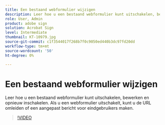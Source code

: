 ```yaml
---
title: Een bestaand webformulier wijzigen
description: Leer hoe u een bestaand webformulier kunt uitschakelen, bewerken en opnieuw inschakelen
role: User, Admin
product: adobe sign
solution: Acrobat Sign
level: Intermediate
thumbnail: KT-10979.jpg
source-git-commit: c1f3544017f268b7f0c9050ed440b3dc97fd20dd
workflow-type: tm+mt
source-wordcount: '50'
ht-degree: 0%

---
```


# Een bestaand webformulier wijzigen

Leer hoe u een bestaand webformulier kunt uitschakelen, bewerken en opnieuw inschakelen. Als u een webformulier uitschakelt, kunt u de URL omleiden of een aangepast bericht voor eindgebruikers maken.

>[!VIDEO](https://video.tv.adobe.com/v/346677?hidetitle=true)

